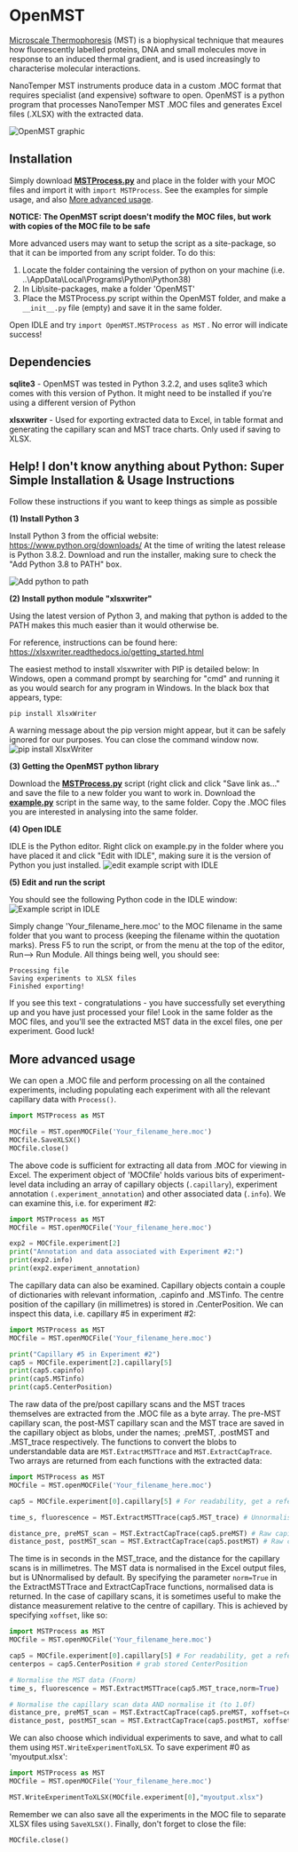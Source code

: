 # OpenMST
[Microscale Thermophoresis](https://en.wikipedia.org/wiki/Microscale_thermophoresis) (MST) is a biophysical technique that meaures how fluorescently labelled proteins, DNA and small molecules move in response to an induced thermal gradient, and is used increasingly to characterise molecular interactions.  

NanoTemper MST instruments produce data in a custom .MOC format that requires specialist (and expensive) software to open.  OpenMST is a python program that processes NanoTemper MST .MOC files and generates Excel files (.XLSX) with the extracted data.

![OpenMST graphic](/images/OpenMST.jpg)
## Installation

Simply download **[MSTProcess.py](https://raw.githubusercontent.com/shepherdingelectrons/OpenMST/master/MSTProcess.py)** and place in the folder with your MOC files and import it with ```import MSTProcess```.  See the examples for simple usage, and also [More advanced usage](#more-advanced-usage).  

**NOTICE: The OpenMST script doesn't modify the MOC files, but work with copies of the MOC file to be safe**

More advanced users may want to setup the script as a site-package, so that it can be imported from any script folder.  To do this:
1. Locate the folder containing the version of python on your machine (i.e. ..\AppData\Local\Programs\Python\Python38)
2. In Lib\site-packages, make a folder 'OpenMST'
3. Place the MSTProcess.py script within the OpenMST folder, and make a ```__init__.py``` file (empty) and save it in the same folder. 

Open IDLE and try ```import OpenMST.MSTProcess as MST``` .  No error will indicate success!

## Dependencies 

**sqlite3** - OpenMST was tested in Python 3.2.2, and uses sqlite3 which comes with this version of Python.  It might need to be installed if you're using a different version of Python 

**xlsxwriter** - Used for exporting extracted data to Excel, in table format and generating the capillary scan and MST trace charts. Only used if saving to XLSX. 

## Help! I don't know anything about Python: Super Simple Installation & Usage Instructions
Follow these instructions if you want to keep things as simple as possible

**(1) Install Python 3**

Install Python 3 from the official website: https://www.python.org/downloads/  At the time of writing the latest release is Python 3.8.2. Download  and run the installer, making sure to check the "Add Python 3.8 to PATH" box.

![Add python to path](/images/Add_python38_to_path.jpg)

**(2) Install python module "xlsxwriter"**

Using the latest version of Python 3, and making that python is added to the PATH makes this much easier than it would otherwise be.

For reference, instructions can be found here: https://xlsxwriter.readthedocs.io/getting_started.html

The easiest method to install xlsxwriter with PIP is detailed below:
In Windows, open a command prompt by searching for "cmd" and running it as you would search for any program in Windows.
In the black box that appears, type:

```
pip install XlsxWriter
```
A warning message about the pip version might appear, but it can be safely ignored for our purposes.  You can close the command window now.
![pip install XlsxWriter](/images/pip_install_XlsxWriter.jpg)

**(3) Getting the OpenMST python library**

Download the **[MSTProcess.py](https://raw.githubusercontent.com/shepherdingelectrons/OpenMST/master/MSTProcess.py)** script (right click and click "Save link as..." and save the file to a new folder you want to work in.
Download the **[example.py](https://raw.githubusercontent.com/shepherdingelectrons/OpenMST/master/example.py)** script in the same way, to the same folder.
Copy the .MOC files you are interested in analysing into the same folder.

**(4)  Open IDLE**

IDLE is the Python editor.  Right click on example.py in the folder where you have placed it and click "Edit with IDLE", making sure it is the version of Python you just installed.
![edit example script with IDLE](/images/Edit_with_IDLE.jpg)

**(5) Edit and run the script**

You should see the following Python code in the IDLE window:
![Example script in IDLE](/images/example_py.jpg)

Simply change 'Your_filename_here.moc' to the MOC filename in the same folder that you want to process (keeping the filename within the quotation marks).  Press F5 to run the script, or from the menu at the top of the editor, Run--> Run Module.  All things being well, you should see:
```
Processing file
Saving experiments to XLSX files
Finished exporting!
```
If you see this text - congratulations - you have successfully set everything up and you have just processed your file! Look in the same folder as the MOC files, and you'll see the extracted MST data in the excel files, one per experiment.  Good luck!

## More advanced usage
We can open a .MOC file and perform processing on all the contained experiments, including populating each experiment with all the relevant capillary data with ```Process()```.

```python
import MSTProcess as MST

MOCfile = MST.openMOCFile('Your_filename_here.moc')
MOCfile.SaveXLSX() 
MOCfile.close()
```

The above code is sufficient for extracting all data from .MOC for viewing in Excel.  The experiment object of 'MOCfile' holds various bits of experiment-level data including an array of capillary objects (```.capillary```), experiment annotation ```(.experiment_annotation```) and other associated data (```.info```).  We can examine this, i.e. for experiment #2:
```python
import MSTProcess as MST
MOCfile = MST.openMOCFile('Your_filename_here.moc')

exp2 = MOCfile.experiment[2]
print("Annotation and data associated with Experiment #2:")
print(exp2.info)
print(exp2.experiment_annotation)
```
The capillary data can also be examined.  Capillary objects contain a couple of dictionaries with relevant information, .capinfo and .MSTinfo.  The centre position of the capillary (in millimetres) is stored in .CenterPosition. We can inspect this data, i.e. capillary #5 in experiment #2:
```python
import MSTProcess as MST
MOCfile = MST.openMOCFile('Your_filename_here.moc')

print("Capillary #5 in Experiment #2")
cap5 = MOCfile.experiment[2].capillary[5]
print(cap5.capinfo)
print(cap5.MSTinfo)
print(cap5.CenterPosition)
```
The raw data of the pre/post capillary scans and the MST traces themselves are extracted from the .MOC file as a byte array.  The pre-MST capillary scan, the post-MST capillary scan and the MST trace are saved in the capillary object as blobs, under the names; .preMST, .postMST and .MST_trace respectively.  The functions to convert the blobs to understandable data are ```MST.ExtractMSTTrace``` and ```MST.ExtractCapTrace```.  Two arrays are returned from each functions with the extracted data:
```python
import MSTProcess as MST
MOCfile = MST.openMOCFile('Your_filename_here.moc')

cap5 = MOCfile.experiment[0].capillary[5] # For readability, get a reference to the capillary #5 of experiment 0

time_s, fluorescence = MST.ExtractMSTTrace(cap5.MST_trace) # Unnormalised MST trace

distance_pre, preMST_scan = MST.ExtractCapTrace(cap5.preMST) # Raw capillary scan, pre-MST
distance_post, postMST_scan = MST.ExtractCapTrace(cap5.postMST) # Raw capillary scan, post-MST
```
The time is in seconds in the MST_trace, and the distance for the capillary scans is in millimetres. The MST data is normalised in the Excel output files, but is UNnormalised by default.  By specifying the parameter ```norm=True``` in the ExtractMSTTrace and ExtractCapTrace functions, normalised data is returned.  In the case of capillary scans, it is sometimes useful to make the distance measurement relative to the centre of capillary.  This is achieved by specifying ```xoffset```, like so:
```python
import MSTProcess as MST
MOCfile = MST.openMOCFile('Your_filename_here.moc')

cap5 = MOCfile.experiment[0].capillary[5] # For readability, get a reference to capillary #5 of experiment 0
centerpos = cap5.CenterPosition # grab stored CenterPosition

# Normalise the MST data (Fnorm)
time_s, fluorescence = MST.ExtractMSTTrace(cap5.MST_trace,norm=True)

# Normalise the capillary scan data AND normalise it (to 1.0f)
distance_pre, preMST_scan = MST.ExtractCapTrace(cap5.preMST, xoffset=centerpos, norm=True)
distance_post, postMST_scan = MST.ExtractCapTrace(cap5.postMST, xoffset=centerpos, norm=True)
```
We can also choose which individual experiments to save, and what to call them using ```MST.WriteExperimentToXLSX```. To save experiment #0 as 'myoutput.xlsx':
```python
import MSTProcess as MST
MOCfile = MST.openMOCFile('Your_filename_here.moc')

MST.WriteExperimentToXLSX(MOCfile.experiment[0],"myoutput.xlsx")
```
Remember we can also save all the experiments in the MOC file to separate XLSX files using ```SaveXLSX()```.
Finally, don't forget to close the file:
```python
MOCfile.close()
```
